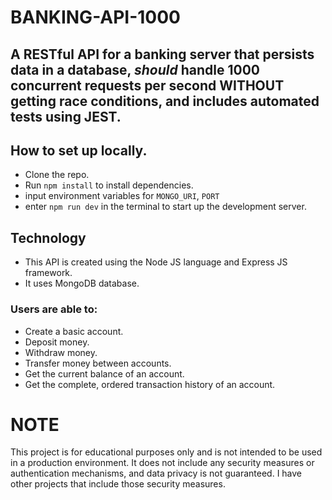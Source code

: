 # BANKING-API-1000

## A RESTful API for a banking server that persists data in a database, _should_ handle 1000 concurrent requests per second WITHOUT getting race conditions, and includes automated tests using JEST.

## How to set up locally.

- Clone the repo.
- Run `npm install` to install dependencies.
- input environment variables for `MONGO_URI`, `PORT`
- enter `npm run dev` in the terminal to start up the development server.

## Technology

- This API is created using the Node JS language and Express JS framework.
- It uses MongoDB database.

### Users are able to:

- Create a basic account.
- Deposit money.
- Withdraw money.
- Transfer money between accounts.
- Get the current balance of an account.
- Get the complete, ordered transaction history of an account.

# NOTE

This project is for educational purposes only and is not intended to be used in a production environment. It does not include any security measures or authentication mechanisms, and data privacy is not guaranteed. I have other projects that include those security measures.
